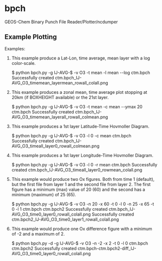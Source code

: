bpch
====

GEOS-Chem Binary Punch File Reader/Plotter/ncdumper

Example Plotting
----------------

Examples:  
    
1. This example produce a Lat-Lon, time average, mean layer with a log color-scale.

   $ python bpch.py -g IJ-AVG-$ -v O3  -t mean -l mean --log ctm.bpch
   Successfully created ctm.bpch_IJ-AVG_O3_timemean_layermean_rowall_colall.png


2. This example produces a zonal mean, time average plot stopping at 20km (if BOXHEIGHT available) or the 21st layer.

   $ python bpch.py -g IJ-AVG-$ -v O3 -t mean -c mean --ymax 20 ctm.bpch
   Successfully created ctm.bpch_IJ-AVG_O3_timemean_layerall_rowall_colmean.png


3. This example produces a 1st layer Latitude-Time Hovmoller Diagram. 

    $ python bpch.py -g IJ-AVG-$ -v O3 -l 0 -c mean ctm.bpch
    Successfully created ctm.bpch_IJ-AVG_O3_timeall_layer0_rowall_colmean.png


4. This example produces a 1st layer Longitude-Time Hovmoller Diagram. 

    $ python bpch.py -g IJ-AVG-$ -v O3 -l 0 -r mean ctm.bpch
    Successfully created ctm.bpch_IJ-AVG_O3_timeall_layer0_rowmean_colall.png


5. This example would produce two Ox figures. Both from time 1 (default), but the first file from layer 1 and the second file from layer 2. The first figure has a minimum (max) value of 20 (60) and the second has a minimum (maximum) of 25 (65).

    $ python bpch.py -g IJ-AVG-$ -v O3 -n 20 -x 60 -t 0 -l 0 -n 25 -x 65 -t 0 -l 1 ctm.bpch ctm.bpch2
    Successfully created ctm.bpch_IJ-AVG_O3_time0_layer0_rowall_colall.png
    Successfully created ctm.bpch2_IJ-AVG_O3_time0_layer1_rowall_colall.png

6. This example would produce one Ox difference figure with a minimum of -2 and a maximum of 2.
    
    $ python bpch.py -d -g IJ-AVG-$ -v O3 -n -2 -x 2 -t 0 -l 0 ctm.bpch ctm.bpch2
    Successfully created ctm.bpch-ctm.bpch2-diff_IJ-AVG_O3_time0_layer0_rowall_colall.png
